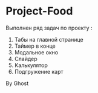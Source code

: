 # Project-Food

Выполнен ряд задач по проекту :
1) Табы на главной странице
2) Таймер в конце 
3) Модальное окно
4) Слайдер
5) Калькулятор
6) Подгружение карт


By Ghost
